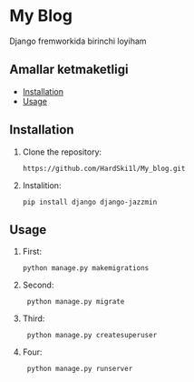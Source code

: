 # My Blog

Django fremworkida birinchi loyiham

## Amallar ketmaketligi

- [Installation](#installation)
- [Usage](#usage)


## Installation

1. Clone the repository:
    ```
    https://github.com/HardSki1l/My_blog.git
    ```

2. Instalition:
    ```
    pip install django django-jazzmin
    ```

## Usage

1. First:
    ```
    python manage.py makemigrations
    ```
2. Second:
   ```
    python manage.py migrate
    ```
3. Third:
   ```
    python manage.py createsuperuser
    ```
4. Four:
   ```
    python manage.py runserver
    ```
   
